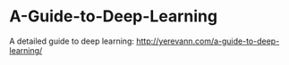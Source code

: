 # A-Guide-to-Deep-Learning
A detailed guide to deep learning: http://yerevann.com/a-guide-to-deep-learning/
